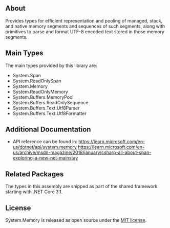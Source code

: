 ## About

Provides types for efficient representation and pooling of managed, stack, and native memory segments and sequences of such segments, along with primitives to parse and format UTF-8 encoded text stored in those memory segments.

## Main Types

The main types provided by this library are:

- System.Span
- System.ReadOnlySpan
- System.Memory
- System.ReadOnlyMemory
- System.Buffers.MemoryPool
- System.Buffers.ReadOnlySequence
- System.Buffers.Text.Utf8Parser
- System.Buffers.Text.Utf8Formatter

## Additional Documentation

- API reference can be found in: https://learn.microsoft.com/en-us/dotnet/api/system.memory
https://learn.microsoft.com/en-us/archive/msdn-magazine/2018/january/csharp-all-about-span-exploring-a-new-net-mainstay

## Related Packages

The types in this assembly are shipped as part of the shared framework starting with .NET Core 3.1.

## License

System.Memory is released as open source under the [MIT license](https://licenses.nuget.org/MIT).
